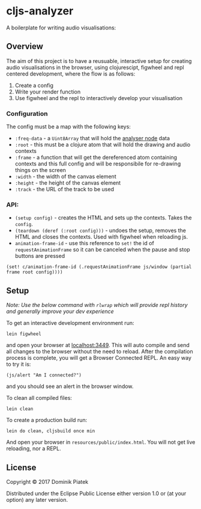 # cljs-analyzer

A boilerplate for writing audio visualisations:

## Overview

The aim of this project is to have a reusuable, interactive setup for creating
audio visualisations in the browser, using clojurescipt, figwheel and repl
centered development, where the flow is as follows:

1. Create a config
2. Write your render function
3. Use figwheel and the repl to interactively develop your visualisation

### Configuration

The config must be a map with the following keys:
- `:freq-data` - a `Uint8Array` that will hold the [analyser node](http://devdocs.io/dom/analysernode) data
- `:root` - this must be a clojure atom that will hold the drawing and audio contexts
- `:frame` - a function that will get the dereferenced atom containing contexts and this full config and will be responsibile
for re-drawing things on the screen
- `:width` - the width of the canvas element
- `:height` - the height of the canvas element
- `:track` - the URL of the track to be used

### API:
- `(setup config)` - creates the HTML and sets up the contexts. Takes the `config`.
- `(teardown (deref (:root config)))` - undoes the setup, removes the HTML and closes the contexts. Used with figwheel when reloading js.
- `animation-frame-id` - use this reference to `set!` the id of `requestAnimationFrame` so it can be canceled
when the pause and stop buttons are pressed
```
(set! c/animation-frame-id (.requestAnimationFrame js/window (partial frame root config))))
```

## Setup

_Note: Use the below command with `rlwrap` which will provide repl history and
generally improve your dev experience_

To get an interactive development environment run:

    lein figwheel

and open your browser at [localhost:3449](http://localhost:3449/).
This will auto compile and send all changes to the browser without the
need to reload. After the compilation process is complete, you will
get a Browser Connected REPL. An easy way to try it is:

    (js/alert "Am I connected?")

and you should see an alert in the browser window.

To clean all compiled files:

    lein clean

To create a production build run:

    lein do clean, cljsbuild once min

And open your browser in `resources/public/index.html`. You will not
get live reloading, nor a REPL.

## License

Copyright © 2017 Dominik Piatek

Distributed under the Eclipse Public License either version 1.0 or (at your option) any later version.
